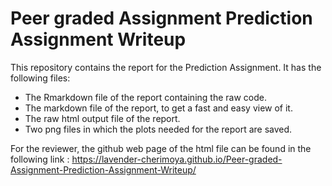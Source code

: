 # Peer graded Assignment Prediction Assignment Writeup

This repository contains the report for the Prediction Assignment. It has the following files:
- The Rmarkdown file of the report containing the raw code.
- The markdown file of the report, to get a fast and easy view of it.
- The raw html output file of the report.
- Two png files in which the plots needed for the report are saved. 

For the reviewer, the github web page of the html file can be found in the following link :
https://lavender-cherimoya.github.io/Peer-graded-Assignment-Prediction-Assignment-Writeup/
